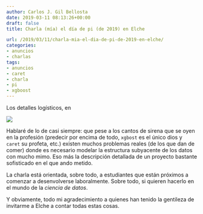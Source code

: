 ```yaml
---
author: Carlos J. Gil Bellosta
date: 2019-03-11 08:13:26+00:00
draft: false
title: Charla (mía) el día de pi (de 2019) en Elche

url: /2019/03/11/charla-mia-el-dia-de-pi-de-2019-en-elche/
categories:
- anuncios
- charlas
tags:
- anuncios
- caret
- charla
- pi
- xgboost
---
```





Los detalles logísticos, en





![](/wp-uploads/2019/03/piday.jpg)






Hablaré de lo de casi siempre: que pese a los cantos de sirena que se oyen en la profesión (predecir por encima de todo, `xgbost` es el único dios y `caret` su profeta, etc.) existen muchos problemas reales (de los que dan de comer) donde es necesario modelar la estructura subyacente de los datos con mucho mimo. Eso más la descripción detallada de un proyecto bastante sofisticado en el que ando metido.







La charla está orientada, sobre todo, a estudiantes que están próximos a comenzar a desenvolverse laboralmente. Sobre todo, si quieren hacerlo en el mundo de la _ciencia de datos_.







Y obviamente, todo mi agradecimiento a quienes han tenido la gentileza de invitarme a Elche a contar todas estas cosas.




